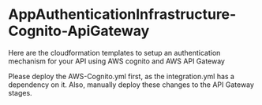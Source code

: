 # AppAuthenticationInfrastructure-Cognito-ApiGateway
Here are the cloudformation templates to setup an authentication mechanism for your API using AWS cognito and AWS API Gateway

Please deploy the AWS-Cognito.yml first, as the integration.yml has a dependency on it. Also, manually deploy these changes to the API Gateway stages.
